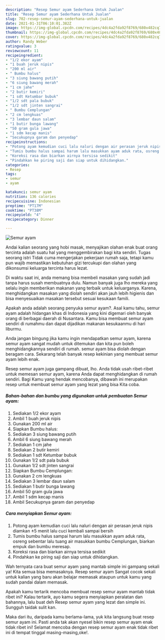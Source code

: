 ```yaml
---
description: "Resep Semur ayam Sederhana Untuk Jualan"
title: "Resep Semur ayam Sederhana Untuk Jualan"
slug: 702-resep-semur-ayam-sederhana-untuk-jualan
date: 2021-01-31T06:10:01.382Z
image: https://img-global.cpcdn.com/recipes/4dc4a2fda92f8769/680x482cq70/semur-ayam-foto-resep-utama.jpg
thumbnail: https://img-global.cpcdn.com/recipes/4dc4a2fda92f8769/680x482cq70/semur-ayam-foto-resep-utama.jpg
cover: https://img-global.cpcdn.com/recipes/4dc4a2fda92f8769/680x482cq70/semur-ayam-foto-resep-utama.jpg
author: Randy Weber
ratingvalue: 3
reviewcount: 11
recipeingredient:
- "1/2 ekor ayam"
- "1 buah jeruk nipis"
- "200 ml air"
- " Bumbu halus"
- "3 siung bawang putih"
- "6 siung bawang merah"
- "1 cm jahe"
- "2 butir kemiri"
- "1 sdt Ketumbar bubuk"
- "1/2 sdt pala bubuk"
- "1/2 sdt jinten sangrai"
- " Bumbu Cemplungan"
- "2 cm lengkuas"
- "3 lembar daun salam"
- "1 butir bunga lawang"
- "50 gram gula jawa"
- "1 sdm kecap manis"
- "Secukupnya garam dan penyedap"
recipeinstructions:
- "Potong ayam kemudian cuci lalu naluri dengan air perasan jeruk nipis diamkan ±5 menit lalu cuci kembali sampai bersih"
- "Tumis bumbu halus sampai harum lalu masukkan ayam aduk rata, osreng sebentar lalu tuang air masukkan bumbu Cemplungan, biarkan empuk dan bumbu meresap."
- "Koreksi rasa dan biarkan airnya tersisa sedikit"
- "Pindahkan ke piring saji dan siap untuk dihidangkan."
categories:
- Resep
tags:
- semur
- ayam

katakunci: semur ayam 
nutrition: 136 calories
recipecuisine: Indonesian
preptime: "PT17M"
cooktime: "PT38M"
recipeyield: "4"
recipecategory: Dinner

---
```



![Semur ayam](https://img-global.cpcdn.com/recipes/4dc4a2fda92f8769/680x482cq70/semur-ayam-foto-resep-utama.jpg)

Andai kalian seorang yang hobi masak, menyajikan olahan enak buat orang tercinta adalah suatu hal yang menggembirakan bagi kita sendiri. Tugas seorang istri Tidak cuma mengerjakan pekerjaan rumah saja, tetapi kamu pun wajib memastikan kebutuhan gizi tercukupi dan olahan yang dikonsumsi keluarga tercinta harus lezat.

Di waktu  saat ini, anda memang bisa membeli masakan yang sudah jadi tanpa harus susah membuatnya dulu. Namun banyak juga lho mereka yang selalu ingin memberikan makanan yang terbaik untuk keluarganya. Karena, menghidangkan masakan yang diolah sendiri akan jauh lebih higienis dan bisa menyesuaikan masakan tersebut sesuai kesukaan famili. 



Apakah anda adalah seorang penyuka semur ayam?. Asal kamu tahu, semur ayam adalah hidangan khas di Indonesia yang kini digemari oleh banyak orang di berbagai daerah di Nusantara. Kamu bisa membuat semur ayam sendiri di rumahmu dan dapat dijadikan makanan kesukaanmu di hari liburmu.

Anda jangan bingung jika kamu ingin mendapatkan semur ayam, karena semur ayam sangat mudah untuk ditemukan dan kita pun boleh menghidangkannya sendiri di rumah. semur ayam bisa diolah dengan beragam cara. Sekarang telah banyak resep kekinian yang membuat semur ayam lebih enak.

Resep semur ayam juga gampang dibuat, lho. Anda tidak usah ribet-ribet untuk memesan semur ayam, karena Anda dapat menghidangkan di rumah sendiri. Bagi Kamu yang hendak mencobanya, dibawah ini merupakan resep untuk membuat semur ayam yang lezat yang bisa Kita coba.

<!--inarticleads1-->

##### Bahan-bahan dan bumbu yang digunakan untuk pembuatan Semur ayam:

1. Sediakan 1/2 ekor ayam
1. Ambil 1 buah jeruk nipis
1. Gunakan 200 ml air
1. Siapkan  Bumbu halus:
1. Sediakan 3 siung bawang putih
1. Ambil 6 siung bawang merah
1. Sediakan 1 cm jahe
1. Sediakan 2 butir kemiri
1. Sediakan 1 sdt Ketumbar bubuk
1. Gunakan 1/2 sdt pala bubuk
1. Gunakan 1/2 sdt jinten sangrai
1. Siapkan  Bumbu Cemplungan:
1. Gunakan 2 cm lengkuas
1. Sediakan 3 lembar daun salam
1. Sediakan 1 butir bunga lawang
1. Ambil 50 gram gula jawa
1. Ambil 1 sdm kecap manis
1. Ambil Secukupnya garam dan penyedap




<!--inarticleads2-->

##### Cara menyiapkan Semur ayam:

1. Potong ayam kemudian cuci lalu naluri dengan air perasan jeruk nipis diamkan ±5 menit lalu cuci kembali sampai bersih
1. Tumis bumbu halus sampai harum lalu masukkan ayam aduk rata, osreng sebentar lalu tuang air masukkan bumbu Cemplungan, biarkan empuk dan bumbu meresap.
1. Koreksi rasa dan biarkan airnya tersisa sedikit
1. Pindahkan ke piring saji dan siap untuk dihidangkan.




Wah ternyata cara buat semur ayam yang mantab simple ini gampang sekali ya! Kita semua bisa memasaknya. Resep semur ayam Sangat cocok sekali untuk kalian yang baru akan belajar memasak ataupun untuk kamu yang sudah pandai dalam memasak.

Apakah kamu tertarik mencoba membuat resep semur ayam mantab tidak ribet ini? Kalau tertarik, ayo kamu segera menyiapkan peralatan dan bahannya, lalu buat deh Resep semur ayam yang lezat dan simple ini. Sungguh taidak sulit kan. 

Maka dari itu, daripada kamu berlama-lama, yuk kita langsung buat resep semur ayam ini. Pasti anda tak akan nyesel bikin resep semur ayam enak tidak ribet ini! Selamat mencoba dengan resep semur ayam enak tidak ribet ini di tempat tinggal masing-masing,oke!.

